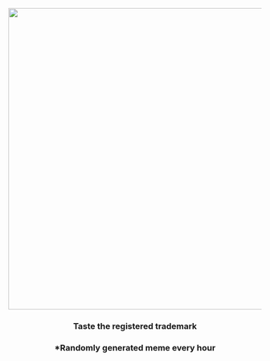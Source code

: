 <p align="center">
        <img src="https://i.redd.it/55wcsfyxa0391.gif" width="600" height="600">
        </p>
        <h3 align="center">Taste the registered trademark</h3>
        <h3 align="center">*Randomly generated meme every hour</h3>
    